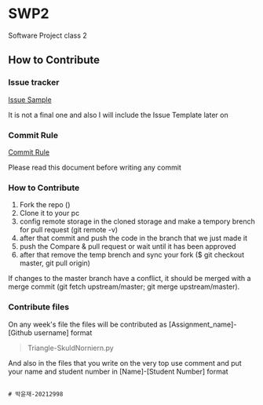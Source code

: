 # SWP2
Software Project class 2

## How to Contribute

### Issue tracker

[Issue Sample](https://github.com/SkuldNorniern/Skulds-Documentation/blob/main/ISSUE_SAMPLE.md)

It is not a final one and also I will include the Issue Template later on

### Commit Rule

[Commit Rule](https://github.com/SkuldNorniern/Skulds-Documentation/blob/main/COMMIT_RULE.md)

Please read this document before writing any commit

### How to Contribute

1. Fork the repo ()
2. Clone it to your pc
3. config remote storage in the cloned storage and make a tempory brench for pull request (git remote -v)
4. after that commit and push the code in the branch that we just made it
5. push the Compare & pull request or wait until it has been approved
6. after that remove the temp brench and sync your fork ($ git checkout master, git pull origin)

If changes to the master branch have a conflict, it should be merged with a merge commit (git fetch upstream/master; git merge upstream/master).

### Contribute files
On any week's file the files will be contributed as [Assignment_name]-[Github username] format

> Triangle-SkuldNorniern.py

And also in the files that you write on the very top use comment and put your name and student number in [Name]-[Student Number] format

```

# 박윤재-20212998

```
